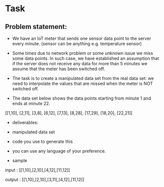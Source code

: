 # Task

## Problem statement:

- We have an IoT meter that sends one sensor data point to the server every minute. (sensor can be anything e.g. temperature sensor)

- Some times due to network problem or some unknown issue we miss some data points. In such case, we have established an assumption that if the server does not receive any data for more than 5 minutes we assume that the meter has been switched off.
- The task is to create a manipulated data set from the real data set: we need to interpolate the values that are missed when the meter is NOT switched off.
- The data set below shows the data points starting from minute 1 and ends at minute 22.

[[1,10], [2,11], [3,8], [6,12], [7,13], [8,28], [17,29], [18,20], [22,21]]

- deliverables:

- manipulated data set

- code you use to generate this

- you can use any language of your preference.

- sample

input : [[1,10],[2,10],[4,12],[11,12]]

output : [[1,10],[2,10],[3,11],[4,12],[11,12]]

